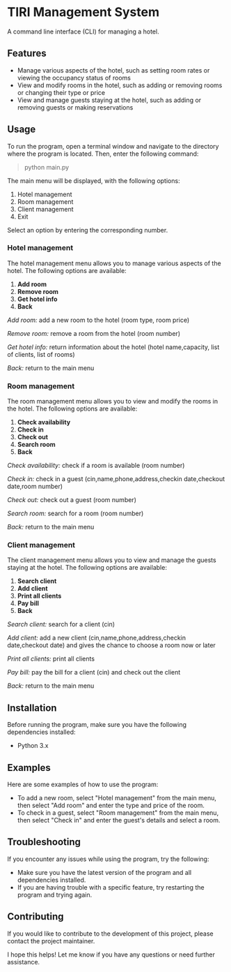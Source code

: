 # TIRI Management System

A command line interface (CLI) for managing a hotel.

## Features

* Manage various aspects of the hotel, such as setting room rates or viewing the occupancy status of rooms
* View and modify rooms in the hotel, such as adding or removing rooms or changing their type or price
* View and manage guests staying at the hotel, such as adding or removing guests or making reservations

## Usage

To run the program, open a terminal window and navigate to the directory where the program is located. Then, enter the following command:

> python main.py

The main menu will be displayed, with the following options:

1. Hotel management
2. Room management
3. Client management
4. Exit

Select an option by entering the corresponding number.

### Hotel management

The hotel management menu allows you to manage various aspects of the hotel. The following options are available:

1. **Add room**
2. **Remove room**
3. **Get hotel info**
4. **Back**

*Add room:* add a new room to the hotel (room type, room price)

*Remove room:* remove a room from the hotel (room number)

*Get hotel info:* return information about the hotel (hotel name,capacity, list of clients, list of rooms)

*Back:* return to the main menu

### Room management

The room management menu allows you to view and modify the rooms in the hotel. The following options are available:

1. **Check availability**
2. **Check in**
3. **Check out**
4. **Search room**
5. **Back**

*Check availability:* check if a room is available (room number)

*Check in:* check in a guest (cin,name,phone,address,checkin date,checkout date,room number)

*Check out:* check out a guest (room number)

*Search room:* search for a room (room number)

*Back:* return to the main menu

### Client management

The client management menu allows you to view and manage the guests staying at the hotel. The following options are available:

1. **Search client**
2. **Add client**
3. **Print all clients**
4. **Pay bill**
5. **Back**

*Search client:* search for a client (cin)

*Add client:* add a new client (cin,name,phone,address,checkin date,checkout date) and gives the chance to choose a room now or later

*Print all clients:* print all clients

*Pay bill:* pay the bill for a client (cin) and check out the client

*Back:* return to the main menu

## Installation

Before running the program, make sure you have the following dependencies installed:

* Python 3.x

## Examples

Here are some examples of how to use the program:

* To add a new room, select "Hotel management" from the main menu, then select "Add room" and enter the type and price of the room.
* To check in a guest, select "Room management" from the main menu, then select "Check in" and enter the guest's details and select a room.

## Troubleshooting

If you encounter any issues while using the program, try the following:

* Make sure you have the latest version of the program and all dependencies installed.
* If you are having trouble with a specific feature, try restarting the program and trying again.

## Contributing

If you would like to contribute to the development of this project, please contact the project maintainer.

I hope this helps! Let me know if you have any questions or need further assistance.